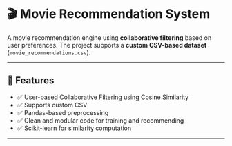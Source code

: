 # 🎬 Movie Recommendation System

A movie recommendation engine using **collaborative filtering** based on user preferences. The project supports a **custom CSV-based dataset** (`movie_recommendations.csv`).

---

## 📌 Features

- ✅ User-based Collaborative Filtering using Cosine Similarity
- ✅ Supports custom CSV
- ✅ Pandas-based preprocessing
- ✅ Clean and modular code for training and recommending
- ✅ Scikit-learn for similarity computation

---


